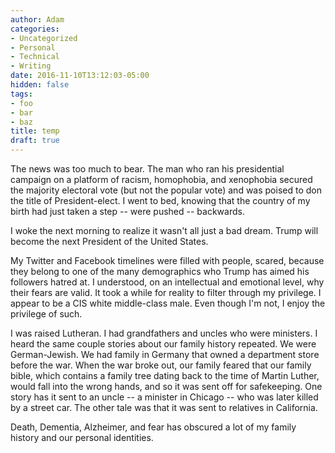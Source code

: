 ```yaml
---
author: Adam
categories:
- Uncategorized
- Personal
- Technical
- Writing
date: 2016-11-10T13:12:03-05:00
hidden: false
tags:
- foo
- bar
- baz
title: temp
draft: true
---
```


The news was too much to bear. The man who ran his presidential campaign on a platform of racism, homophobia, and xenophobia secured the majority electoral vote (but not the popular vote) and was poised to don the title of President-elect. I went to bed, knowing that the country of my birth had just taken a step -- were pushed -- backwards.

I woke the next morning to realize it wasn't all just a bad dream. Trump will become the next President of the United States.

My Twitter and Facebook timelines were filled with people, scared, because they belong to one of the many demographics who Trump has aimed his followers hatred at. I understood, on an intellectual and emotional level, why their fears are valid. It took a while for reality to filter through my privilege. I appear to be a CIS white middle-class male. Even though I'm not, I enjoy the privilege of such.

I was raised Lutheran. I had grandfathers and uncles who were ministers. I heard the same couple stories about our family history repeated. We were German-Jewish. We had family in Germany that owned a department store before the war. When the war broke out, our family feared that our family bible, which contains a family tree dating back to the time of Martin Luther, would fall into the wrong hands, and so it was sent off for safekeeping. One story has it sent to an uncle -- a minister in Chicago -- who was later killed by a street car. The other tale was that it was sent to relatives in California.

Death, Dementia, Alzheimer, and fear has obscured a lot of my family history and our personal identities.
